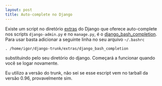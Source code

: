 ```yaml
---
layout: post
title: Auto-complete no Django
---
```


Existe um script no diretório <a href="http://code.djangoproject.com/browser/django/trunk/extras">extras</a> do Django que oferece auto-complete nos scripts `django-admin.py` e no `manage.py`, é o <a href="http://code.djangoproject.com/browser/django/trunk/extras/django_bash_completion">django_bash_completion</a>.
Para usar basta adicionar a seguinte linha no seu arquivo `~/.bashrc`

    . /home/igor/django-trunk/extras/django_bash_completion

substituindo pelo seu diretório do django. Começará a funcionar quando você se logar novamente.

Eu utilizo a versão do trunk, não sei se esse escript vem no tarball da versão 0.96, provavelmente sim.
